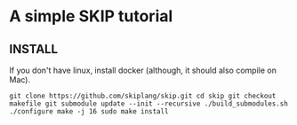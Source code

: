 # A simple SKIP tutorial

## INSTALL

If you don't have linux, install docker (although, it should also compile on Mac).

`
git clone https://github.com/skiplang/skip.git
cd skip
git checkout makefile
git submodule update --init --recursive
./build_submodules.sh
./configure
make -j 16
sudo make install
`
